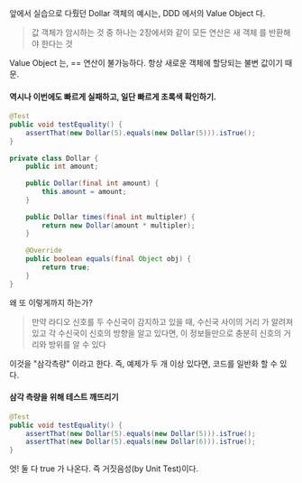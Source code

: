 
앞에서 실습으로 다뤘던 Dollar 객체의 예시는, DDD 에서의 Value Object 다.

> 값 객체가 암시하는 것 중 하나는 2장에서와 같이 모든 연산은 새 객체 를 반환해야 한다는 것


Value Object 는, == 연산이 불가능하다. 항상 새로운 객체에 할당되는 불변 값이기 때문.


#### 역시나 이번에도 빠르게 실패하고, 일단 빠르게 초록색 확인하기.

``` java
@Test  
public void testEquality() {  
    assertThat(new Dollar(5).equals(new Dollar(5))).isTrue();  
}  
  
private class Dollar {  
    public int amount;  
  
    public Dollar(final int amount) {  
        this.amount = amount;  
    }  
  
    public Dollar times(final int multipler) {  
        return new Dollar(amount * multipler);  
    }  
  
    @Override  
    public boolean equals(final Object obj) {  
        return true;  
    }  
}
```

왜 또 이렇게까지 하는가?

> 만약 라디오 신호를 두 수신국이 감지하고 있을 때, 수신국 사이의 거리 가 알려져 있고 각 수신국이 신호의 방향을 알고 있다면, 이 정보들만으로 충분히 신호의 거리와 방위를 알 수 있다

이것을 "삼각측량" 이라고 한다.
즉, 예제가 두 개 이상 있다면, 코드를 일반화 할 수 있다.


#### 삼각 측량을 위해 테스트 깨뜨리기

```java
@Test  
public void testEquality() {  
    assertThat(new Dollar(5).equals(new Dollar(5))).isTrue();  
    assertThat(new Dollar(5).equals(new Dollar(6))).isTrue();  
}
```

엇! 둘 다 true 가 나온다. 즉 거짓음성(by Unit Test)이다.

